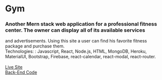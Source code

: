 # Gym

### Another Mern stack web application for a professional fitness center. The owner can display all of its available services
and advertisements. Using this site a user can find his favorite fitness package and purchase them.
\
Technologies: : Javascript, React, Node.js, HTML, MongoDB, Heroku, MaterialUI, Bootstrap, Firebase, react-calendar,
react-modal, react-router.\
\
[Live Site](https://project-gym.netlify.app/)
\
[Back-End Code](https://github.com/ornob011/Gym-Backend)

